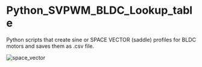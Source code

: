 # Python_SVPWM_BLDC_Lookup_table

Python scripts that create sine or SPACE VECTOR (saddle) profiles for BLDC motors and saves them as .csv file.

![space_vector](https://user-images.githubusercontent.com/30388414/64533874-b0c4b980-d314-11e9-9a71-c0ec3c28b21e.png)
